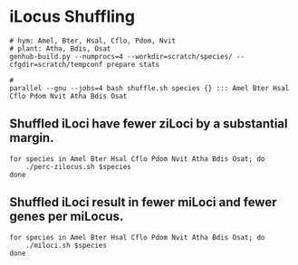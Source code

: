 # iLocus Shuffling

```
# hym: Amel, Bter, Hsal, Cflo, Pdom, Nvit
# plant: Atha, Bdis, Osat
genhub-build.py --numprocs=4 --workdir=scratch/species/ --cfgdir=scratch/tempconf prepare stats

#
parallel --gnu --jobs=4 bash shuffle.sh species {} ::: Amel Bter Hsal Cflo Pdom Nvit Atha Bdis Osat
```

## Shuffled iLoci have fewer ziLoci by a substantial margin.

```
for species in Amel Bter Hsal Cflo Pdom Nvit Atha Bdis Osat; do
    ./perc-zilocus.sh $species
done
```

## Shuffled iLoci result in fewer miLoci and fewer genes per miLocus.

```
for species in Amel Bter Hsal Cflo Pdom Nvit Atha Bdis Osat; do
    ./miloci.sh $species
done
```